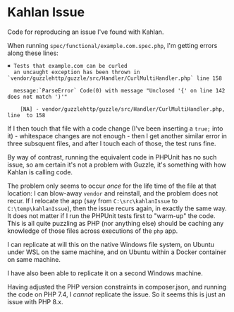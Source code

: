 # Kahlan Issue

Code for reproducing an issue I've found with Kahlan.

When running `spec/functional/example.com.spec.php`, I'm getting errors along these lines:

```shell
✖ Tests that example.com can be curled
  an uncaught exception has been thrown in `vendor/guzzlehttp/guzzle/src/Handler/CurlMultiHandler.php` line 158

  message:`ParseError` Code(0) with message "Unclosed '{' on line 142 does not match ')'"

    [NA] - vendor/guzzlehttp/guzzle/src/Handler/CurlMultiHandler.php, line  to 158
```

If I then touch that file with a code change (I've been inserting a `true;` into it) - whitespace changes are not enough -
then I get another similar error in three subsquent files, and after I touch each of those, the test runs fine.

By way of contrast, running the equivalent code in PHPUnit has no such issue, so am certain it's not a problem with
Guzzle, it's something with how Kahlan is calling code.

The problem only seems to occur *once* for the life time of the file at that location: I can blow-away `vendor` and reinstall,
and the problem does not recur. If I relocate the app (say from `C:\src\kahlanIssue` to `C:\temp\kahlanIssue`), then
the issue recurs again, in exactly the same way. It does not matter if I run the PHPUnit tests first to "warm-up" the code.
This is all quite puzzling as PHP (nor anything else) should be caching any knowledge of those files
across executions of the `php` app.

I can replicate at will this on the native Windows file system, on Ubuntu under WSL on the same machine, and on Ubuntu within
a Docker container on same machine.

I have also been able to replicate it on a second Windows machine.

Having adjusted the PHP version constraints in composer.json, and running the code on PHP 7.4, I *cannot* replicate the issue.
So it seems this is just an issue with PHP 8.x.
